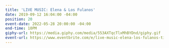 ```yaml
---
title: 'LIVE MUSIC: Elena & Los Fulanos'
date: 2019-09-12 16:04:00 -04:00
position: 20
event-date: 2022-05-28 20:00:00 -04:00
end-time: 10PM
giphy-url: https://media.giphy.com/media/553AXTqcTlxMhBYDnd/giphy.gif
event-url: https://www.eventbrite.com/e/live-music-elena-los-fulanos-tickets-311893540977
---
```


